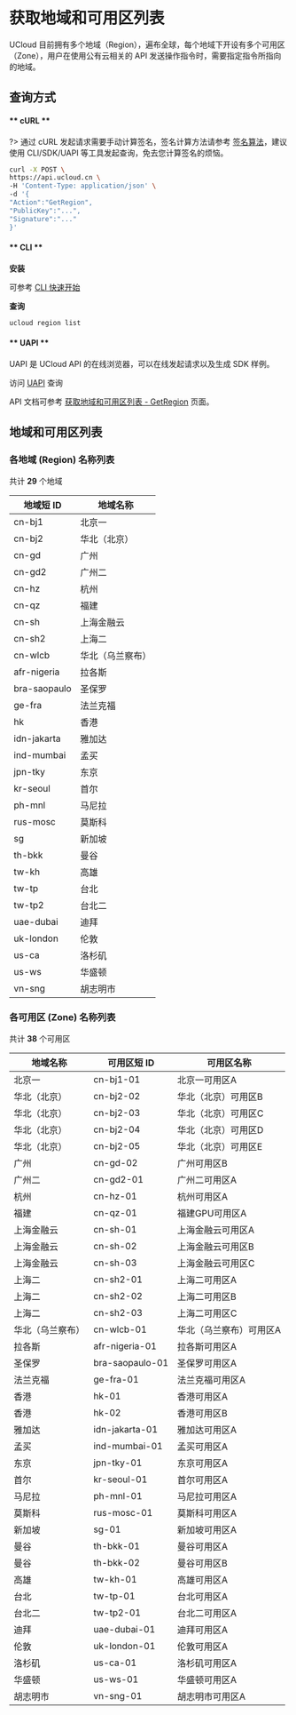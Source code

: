 # 获取地域和可用区列表

UCloud 目前拥有多个地域（Region），遍布全球，每个地域下开设有多个可用区（Zone），用户在使用公有云相关的 API 发送操作指令时，需要指定指令所指向的地域。

## 查询方式

<!-- tabs:start -->

#### ** cURL **

?> 通过 cURL 发起请求需要手动计算签名，签名计算方法请参考 [签名算法](https://docs.ucloud.cn/api/summary/signature)，建议使用 CLI/SDK/UAPI 等工具发起查询，免去您计算签名的烦恼。

```bash
curl -X POST \
https://api.ucloud.cn \
-H 'Content-Type: application/json' \
-d '{
"Action":"GetRegion",
"PublicKey":"...",
"Signature":"..."
}'
```

#### ** CLI **

**安装**

可参考 [CLI 快速开始](https://docs.ucloud.cn/cli/intro)

**查询**

```bash
ucloud region list
```

#### ** UAPI **

UAPI 是 UCloud API 的在线浏览器，可以在线发起请求以及生成 SDK 样例。

访问 [UAPI](https://console.ucloud.cn/uapi/detail?id=GetRegion) 查询

<!-- tabs:end -->

API 文档可参考 [获取地域和可用区列表 - GetRegion](https://docs.ucloud.cn/api/uaccount-api/get_region) 页面。

## 地域和可用区列表

### 各地域 (Region) 名称列表



共计 **29** 个地域

| 地域短 ID | 地域名称 |
| --- | --- |
| cn-bj1 | 北京一 |
| cn-bj2 | 华北（北京） |
| cn-gd | 广州 |
| cn-gd2 | 广州二 |
| cn-hz | 杭州 |
| cn-qz | 福建 |
| cn-sh | 上海金融云 |
| cn-sh2 | 上海二 |
| cn-wlcb | 华北（乌兰察布） |
| afr-nigeria | 拉各斯 |
| bra-saopaulo | 圣保罗 |
| ge-fra | 法兰克福 |
| hk | 香港 |
| idn-jakarta | 雅加达 |
| ind-mumbai | 孟买 |
| jpn-tky | 东京 |
| kr-seoul | 首尔 |
| ph-mnl | 马尼拉 |
| rus-mosc | 莫斯科 |
| sg | 新加坡 |
| th-bkk | 曼谷 |
| tw-kh | 高雄 |
| tw-tp | 台北 |
| tw-tp2 | 台北二 |
| uae-dubai | 迪拜 |
| uk-london | 伦敦 |
| us-ca | 洛杉矶 |
| us-ws | 华盛顿 |
| vn-sng | 胡志明市 |


### 各可用区 (Zone) 名称列表



共计 **38** 个可用区

| 地域名称 | 可用区短 ID | 可用区名称 |
| --- | --- | --- |
| 北京一 | cn-bj1-01 | 北京一可用区A |
| 华北（北京） | cn-bj2-02 | 华北（北京）可用区B |
| 华北（北京） | cn-bj2-03 | 华北（北京）可用区C |
| 华北（北京） | cn-bj2-04 | 华北（北京）可用区D |
| 华北（北京） | cn-bj2-05 | 华北（北京）可用区E |
| 广州 | cn-gd-02 | 广州可用区B |
| 广州二 | cn-gd2-01 | 广州二可用区A |
| 杭州 | cn-hz-01 | 杭州可用区A |
| 福建 | cn-qz-01 | 福建GPU可用区A |
| 上海金融云 | cn-sh-01 | 上海金融云可用区A |
| 上海金融云 | cn-sh-02 | 上海金融云可用区B |
| 上海金融云 | cn-sh-03 | 上海金融云可用区C |
| 上海二 | cn-sh2-01 | 上海二可用区A |
| 上海二 | cn-sh2-02 | 上海二可用区B |
| 上海二 | cn-sh2-03 | 上海二可用区C |
| 华北（乌兰察布） | cn-wlcb-01 | 华北（乌兰察布）可用区A |
| 拉各斯 | afr-nigeria-01 | 拉各斯可用区A |
| 圣保罗 | bra-saopaulo-01 | 圣保罗可用区A |
| 法兰克福 | ge-fra-01 | 法兰克福可用区A |
| 香港 | hk-01 | 香港可用区A |
| 香港 | hk-02 | 香港可用区B |
| 雅加达 | idn-jakarta-01 | 雅加达可用区A |
| 孟买 | ind-mumbai-01 | 孟买可用区A |
| 东京 | jpn-tky-01 | 东京可用区A |
| 首尔 | kr-seoul-01 | 首尔可用区A |
| 马尼拉 | ph-mnl-01 | 马尼拉可用区A |
| 莫斯科 | rus-mosc-01 | 莫斯科可用区A |
| 新加坡 | sg-01 | 新加坡可用区A |
| 曼谷 | th-bkk-01 | 曼谷可用区A |
| 曼谷 | th-bkk-02 | 曼谷可用区B |
| 高雄 | tw-kh-01 | 高雄可用区A |
| 台北 | tw-tp-01 | 台北可用区A |
| 台北二 | tw-tp2-01 | 台北二可用区A |
| 迪拜 | uae-dubai-01 | 迪拜可用区A |
| 伦敦 | uk-london-01 | 伦敦可用区A |
| 洛杉矶 | us-ca-01 | 洛杉矶可用区A |
| 华盛顿 | us-ws-01 | 华盛顿可用区A |
| 胡志明市 | vn-sng-01 | 胡志明市可用区A |


